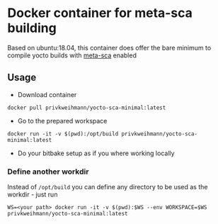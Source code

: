 # Docker container for meta-sca building

Based on ubuntu:18.04, this container does offer the bare minimum to compile yocto builds with [meta-sca](https://github.com/priv-kweihmann/meta-sca) enabled

## Usage

* Download container

```shell
docker pull privkweihmann/yocto-sca-minimal:latest
```

* Go to the prepared workspace

```shell
docker run -it -v $(pwd):/opt/build privkweihmann/yocto-sca-minimal:latest
```

* Do your bitbake setup as if you where working locally

### Define another workdir

Instead of `/opt/build` you can define any directory to be used as the workdir - just run

```shell
WS=<your path> docker run -it -v $(pwd):$WS --env WORKSPACE=$WS privkweihmann/yocto-sca-minimal:latest
```